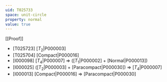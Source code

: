 ```yaml
---
uid: T025733
space: unit-circle
property: normal
value: true
---
```

[[Proof]]

* [T025723] [$T_2$|P000003]
* [T025704] [Compact|P000016]
* [I000098] [$T_4$|P000007] => ([$T_1$|P000002] + [Normal|P000013])
* [I000025] ([$T_2$|P000003] + [Paracompact|P000030]) => [$T_4$|P000007]
* [I000013] [Compact|P000016] => [Paracompact|P000030]

